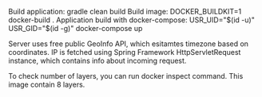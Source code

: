Build application:
gradle clean build
Build image:
DOCKER_BUILDKIT=1 docker-build .
Application build with docker-compose:
USR_UID="$(id -u)" USR_GID="$(id -g)" docker-compose up

Server uses free public GeoInfo API, which esitamtes timezone based on coordinates. IP is fetched using Spring Framework
HttpServletRequest instance, which contains info about incoming request.

To check number of layers, you can run docker inspect command. This image contain 8 layers.

